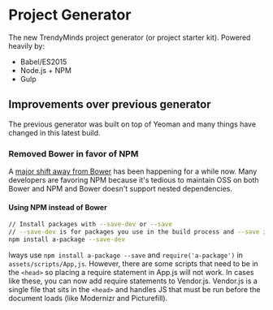 # Project Generator
The new TrendyMinds project generator (or project starter kit). Powered heavily by:

* Babel/ES2015
* Node.js + NPM
* Gulp

## Improvements over previous generator
The previous generator was built on top of Yeoman and many things have changed in this latest build.

### Removed Bower in favor of NPM
A [major shift away from Bower](https://gofore.com/ohjelmistokehitys/stop-using-bower/) has been happening for a while now. Many developers are favoring NPM because it's tedious to maintain OSS on both Bower and NPM and Bower doesn't support nested dependencies.

#### Using NPM instead of Bower
```sh
// Install packages with --save-dev or --save
// --save-dev is for packages you use in the build process and --save is for front-end packages like jquery or Picturefill
npm install a-package --save-dev
```

lways use `npm install a-package --save` and `require('a-package')` in `assets/scripts/App,js`. However, there are some scripts that need to be in the `<head>` so placing a require statement in App.js will not work. In cases like these, you can now add require statements to Vendor.js. Vendor.js is a single file that sits in the `<head>` and handles JS that must be run before the document loads (like Modernizr and Picturefill).
